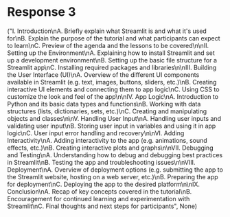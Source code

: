 # Response 3

("I. Introduction\nA. Briefly explain what Streamlit is and what it's used for\nB. Explain the purpose of the tutorial and what participants can expect to learn\nC. Preview of the agenda and the lessons to be covered\n\nII. Setting up the Environment\nA. Explaining how to install Streamlit and set up a development environment\nB. Setting up the basic file structure for a Streamlit app\nC. Installing required packages and libraries\n\nIII. Building the User Interface (UI)\nA. Overview of the different UI components available in Streamlit (e.g. text, images, buttons, sliders, etc.)\nB. Creating interactive UI elements and connecting them to app logic\nC. Using CSS to customize the look and feel of the app\n\nIV. App Logic\nA. Introduction to Python and its basic data types and functions\nB. Working with data structures (lists, dictionaries, sets, etc.)\nC. Creating and manipulating objects and classes\n\nV. Handling User Input\nA. Handling user inputs and validating user input\nB. Storing user input in variables and using it in app logic\nC. User input error handling and recovery\n\nVI. Adding Interactivity\nA. Adding interactivity to the app (e.g. animations, sound effects, etc.)\nB. Creating interactive plots and graphs\n\nVII. Debugging and Testing\nA. Understanding how to debug and debugging best practices in Streamlit\nB. Testing the app and troubleshooting issues\n\nVIII. Deployment\nA. Overview of deployment options (e.g. submitting the app to the Streamlit website, hosting on a web server, etc.)\nB. Preparing the app for deployment\nC. Deploying the app to the desired platform\n\nIX. Conclusion\nA. Recap of key concepts covered in the tutorial\nB. Encouragement for continued learning and experimentation with Streamlit\nC. Final thoughts and next steps for participants", None)
